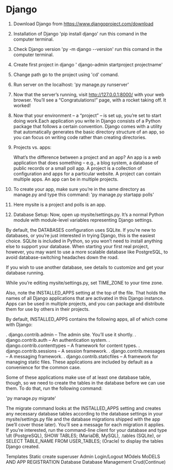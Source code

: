 # Django
1. Download Django from https://www.djangoproject.com/download
2. Installation of Django  'pip install django' run this comand in the computer terminal.
3. Check Django version 'py -m django --version' run this comand in the computer terminal.
4. Create first project in django  ' django-admin startproject projectname'
5. Change path go to the project using 'cd' comand.
6. Run server on the localhost: 'py manage.py runserver'
7. Now that the server’s running, visit http://127.0.0.1:8000/ with your web browser. You’ll see a “Congratulations!” page, with a rocket taking off. It worked!
8. Now that your environment – a “project” – is set up, you’re set to start doing work.Each application you write in Django consists of a Python package that follows a certain convention. Django comes with a utility that automatically generates the basic directory structure of an app, so you can focus on writing code rather than creating directories.
9. Projects vs. apps:

   What’s the difference between a project and an app? An app is a web application that does something – e.g., a blog system, a database of public records or a small poll app. A project is a collection of configuration and apps for a particular website. A project can contain multiple apps. An app can be in multiple projects. 
10. To create your app, make sure you’re in the same directory as manage.py and type this command: 'py manage.py startapp polls'
11. Here mysite is a project and polls is an app.
12. Database Setup:
     Now, open up mysite/settings.py. It’s a normal Python module with module-level variables representing Django settings.

By default, the DATABASES configuration uses SQLite. If you’re new to databases, or you’re just interested in trying Django, this is the easiest choice. SQLite is included in Python, so you won’t need to install anything else to support your database. When starting your first real project, however, you may want to use a more scalable database like PostgreSQL, to avoid database-switching headaches down the road.

If you wish to use another database, see details to customize and get your database running.

While you’re editing mysite/settings.py, set TIME_ZONE to your time zone.

Also, note the INSTALLED_APPS setting at the top of the file. That holds the names of all Django applications that are activated in this Django instance. Apps can be used in multiple projects, and you can package and distribute them for use by others in their projects.

By default, INSTALLED_APPS contains the following apps, all of which come with Django:

. django.contrib.admin – The admin site. You’ll use it shortly.
. django.contrib.auth – An authentication system.
. django.contrib.contenttypes – A framework for content types.
. django.contrib.sessions – A session framework.
. django.contrib.messages – A messaging framework.
. django.contrib.staticfiles – A framework for managing static files.
These applications are included by default as a convenience for the common case.

Some of these applications make use of at least one database table, though, so we need to create the tables in the database before we can use them. To do that, run the following command:

 'py manage.py migrate'

 The migrate command looks at the INSTALLED_APPS setting and creates any necessary database tables according to the database settings in your mysite/settings.py file and the database migrations shipped with the app (we’ll cover those later). You’ll see a message for each migration it applies. If you’re interested, run the command-line client for your database and type \dt (PostgreSQL), SHOW TABLES; (MariaDB, MySQL), .tables (SQLite), or SELECT TABLE_NAME FROM USER_TABLES; (Oracle) to display the tables Django created.

Templates
Static
create superuser
Admin Login/Logout
MOdels
MoDELS AND  APP REGISTRATION
Database
Database Management
Crud(Continue)

